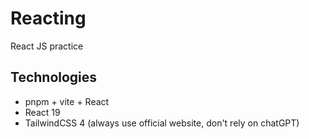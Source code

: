 # Reacting

React JS practice

## Technologies

- pnpm + vite + React
- React 19
- TailwindCSS 4 (always use official website, don't rely on chatGPT)